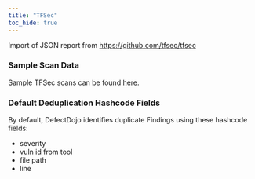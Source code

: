 ```yaml
---
title: "TFSec"
toc_hide: true
---
```

Import of JSON report from <https://github.com/tfsec/tfsec>

### Sample Scan Data
Sample TFSec scans can be found [here](https://github.com/DefectDojo/django-DefectDojo/tree/master/unittests/scans/tfsec).

### Default Deduplication Hashcode Fields
By default, DefectDojo identifies duplicate Findings using these hashcode fields:

- severity
- vuln id from tool
- file path
- line

